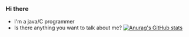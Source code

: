### Hi there
* I'm a java/C programmer
* Is there anything you want to talk about me?
[![Anurag's GitHub stats](https://github-readme-stats.vercel.app/api?username=Vera-Firefly)](https://github.com/anuraghazra/github-readme-stats)
